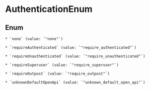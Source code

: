 
# AuthenticationEnum

## Enum


    * `none` (value: `"none"`)

    * `requireAuthenticated` (value: `"require_authenticated"`)

    * `requireUnauthenticated` (value: `"require_unauthenticated"`)

    * `requireSuperuser` (value: `"require_superuser"`)

    * `requireOutpost` (value: `"require_outpost"`)

    * `unknownDefaultOpenApi` (value: `"unknown_default_open_api"`)



